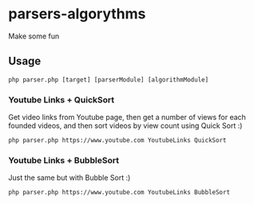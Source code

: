 # parsers-algorythms
Make some fun

## Usage
```
php parser.php [target] [parserModule] [algorithmModule]
```

### Youtube Links + QuickSort
Get video links from Youtube page, then get a number of views for each founded videos, and then sort videos by view count using Quick Sort :)

```
php parser.php https://www.youtube.com YoutubeLinks QuickSort
```

### Youtube Links + BubbleSort
Just the same but with Bubble Sort :)

```
php parser.php https://www.youtube.com YoutubeLinks BubbleSort
```
